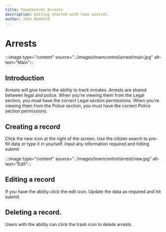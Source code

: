 ```yaml
---
title: TownControl Arrests
description: Getting started with town control.
author: John Bomhold
---
```

# Arrests

:::image type="content" source="../images/towncontrol/arrest/main.jpg" alt-text="Main":::

## Introduction 
Arrests will give towns the ability to track inmates. Arrests are shared between legal and police. When you're viewing them from the Legal section, you must have the correct Legal section permissions. When you're viewing them from the Police section, you must have the correct Police section permissions.

## Creating a record
Click the new icon at the right of the screen. Use the citizen search to pre-fill data or type it in yourself. Input any information required and hitting submit

:::image type="content" source="../images/towncontrol/arrest/new.jpg" alt-text="Edit":::

## Editing a record
If you have the ability click the edit icon. Update the data as required and hit submit.

## Deleting a record.
Users with the ability can click the trash icon to delete arrests.